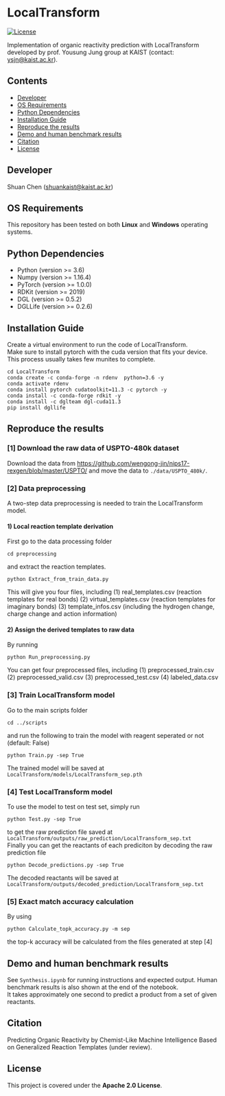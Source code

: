 # LocalTransform
[![License](https://img.shields.io/badge/License-Apache%202.0-blue.svg)](https://opensource.org/licenses/Apache-2.0)

Implementation of organic reactivity prediction with LocalTransform developed by prof. Yousung Jung group at KAIST (contact: ysjn@kaist.ac.kr).

## Contents

- [Developer](#developer)
- [OS Requirements](#os-requirements)
- [Python Dependencies](#python-dependencies)
- [Installation Guide](#installation-guide)
- [Reproduce the results](#reproduce-the-results)
- [Demo and human benchmark results](#demo-and-human-benchmark-results)
- [Citation](#citation)
- [License](#license)

## Developer
Shuan Chen (shuankaist@kaist.ac.kr)<br>

## OS Requirements
This repository has been tested on both **Linux** and **Windows** operating systems.

## Python Dependencies
* Python (version >= 3.6) 
* Numpy (version >= 1.16.4) 
* PyTorch (version >= 1.0.0) 
* RDKit (version >= 2019)
* DGL (version >= 0.5.2)
* DGLLife (version >= 0.2.6)

## Installation Guide
Create a virtual environment to run the code of LocalTransform.<br>
Make sure to install pytorch with the cuda version that fits your device.<br>
This process usually takes few munites to complete.<br>
```
cd LocalTransform
conda create -c conda-forge -n rdenv  python=3.6 -y
conda activate rdenv
conda install pytorch cudatoolkit=11.3 -c pytorch -y
conda install -c conda-forge rdkit -y
conda install -c dglteam dgl-cuda11.3
pip install dgllife
```

## Reproduce the results
### [1] Download the raw data of USPTO-480k dataset
Download the data from https://github.com/wengong-jin/nips17-rexgen/blob/master/USPTO/ and move the data to `./data/USPTO_480k/`.

### [2] Data preprocessing
A two-step data preprocessing is needed to train the LocalTransform model.

#### 1) Local reaction template derivation 
First go to the data processing folder
```
cd preprocessing
```
and extract the reaction templates.
```
python Extract_from_train_data.py
```
This will give you four files, including 
(1) real_templates.csv (reaction templates for real bonds)
(2) virtual_templates.csv (reaction templates for imaginary bonds)
(3) template_infos.csv (including the hydrogen change, charge change and action information)<br>

#### 2) Assign the derived templates to raw data
By running
```
python Run_preprocessing.py
```
You can get four preprocessed files, including 
(1) preprocessed_train.csv
(2) preprocessed_valid.csv
(3) preprocessed_test.csv
(4) labeled_data.csv<br>


### [3] Train LocalTransform model
Go to the main scripts folder
```
cd ../scripts
```
and run the following to train the model with reagent seperated or not (default: False)
```
python Train.py -sep True
```
The trained model will be saved at ` LocalTransform/models/LocalTransform_sep.pth`<br>

### [4] Test LocalTransform model
To use the model to test on test set, simply run 
```
python Test.py -sep True
```
to get the raw prediction file saved at ` LocalTransform/outputs/raw_prediction/LocalTransform_sep.txt`<br>
Finally you can get the reactants of each prediciton by decoding the raw prediction file
```
python Decode_predictions.py -sep True
```
The decoded reactants will be saved at 
`LocalTransform/outputs/decoded_prediction/LocalTransform_sep.txt`<br>

### [5] Exact match accuracy calculation
By using
```
python Calculate_topk_accuracy.py -m sep
```
the top-k accuracy will be calculated from the files generated at step [4]

## Demo and human benchmark results
See `Synthesis.ipynb` for running instructions and expected output. Human benchmark results is also shown at the end of the notebook.<br>
It takes approximately one second to predict a product from a set of given reactants.


## Citation
Predicting Organic Reactivity by Chemist-Like Machine Intelligence Based on Generalized Reaction Templates (under review).

## License
This project is covered under the **Apache 2.0 License**.
